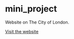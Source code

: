 # mini_project
Website on The City of London.

[ Visit the website ](https://benobenny.github.io/mini_project/index.html)
